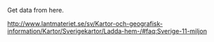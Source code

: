 

Get data from here.

http://www.lantmateriet.se/sv/Kartor-och-geografisk-information/Kartor/Sverigekartor/Ladda-hem-/#faq:Sverige-11-miljon

